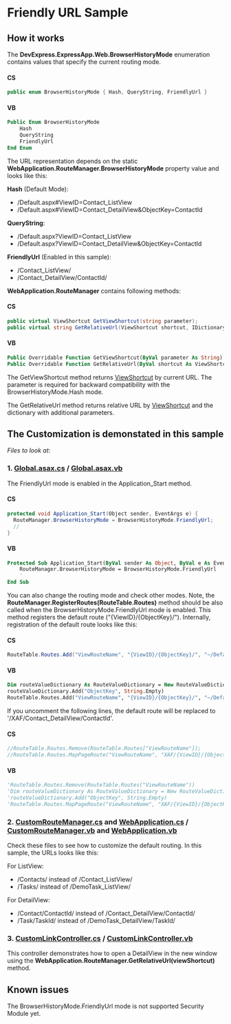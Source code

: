 ﻿# Friendly URL Sample

## How it works

The **DevExpress.ExpressApp.Web.BrowserHistoryMode** enumeration contains values that specify the current routing mode.

#### CS
```csharp
public enum BrowserHistoryMode { Hash, QueryString, FriendlyUrl }
```
#### VB
```vb
Public Enum BrowserHistoryMode
    Hash
    QueryString
    FriendlyUrl
End Enum
```

The URL representation depends on the static **WebApplication.RouteManager.BrowserHistoryMode** property value and looks like this:

**Hash** (Default Mode):
* /Default.aspx#ViewID=Contact_ListView
* /Default.aspx#ViewID=Contact_DetailView&ObjectKey=ContactId

**QueryString**:
* /Default.aspx?ViewID=Contact_ListView
* /Default.aspx?ViewID=Contact_DetailView&ObjectKey=ContactId

**FriendlyUrl** (Enabled in this sample):
* /Contact_ListView/
* /Contact_DetailView/ContactId/

**WebApplication.RouteManager** contains following methods:

#### CS
```csharp
public virtual ViewShortcut GetViewShortcut(string parameter);
public virtual string GetRelativeUrl(ViewShortcut shortcut, IDictionary<string, string> additionalParams = null);
```
#### VB
```vb
Public Overridable Function GetViewShortcut(ByVal parameter As String) As ViewShortcut
Public Overridable Function GetRelativeUrl(ByVal shortcut As ViewShortcut, ByVal Optional additionalParams As IDictionary(Of String, String) = Nothing) As String
```
The GetViewShortcut method returns [ViewShortcut](https://docs.devexpress.com/eXpressAppFramework/DevExpress.ExpressApp.ViewShortcut) by current URL. The parameter is required for backward compatibility with the BrowserHistoryMode.Hash mode.

The GetRelativeUrl method returns relative URL by [ViewShortcut](https://docs.devexpress.com/eXpressAppFramework/DevExpress.ExpressApp.ViewShortcut) and the dictionary with additional parameters.


## The Customization is demonstated in this sample

*Files to look at*:

### 1. [Global.asax.cs](./CS/FriendlyUrlSample.Web/Global.asax.cs) / [Global.asax.vb](./VB/FriendlyUrlSample.Web/Global.asax.vb)

The FriendlyUrl mode is enabled in the Application_Start method. 

#### CS
```csharp
protected void Application_Start(Object sender, EventArgs e) {
  RouteManager.BrowserHistoryMode = BrowserHistoryMode.FriendlyUrl;
  //
}
```
#### VB
```vb
Protected Sub Application_Start(ByVal sender As Object, ByVal e As EventArgs)
    RouteManager.BrowserHistoryMode = BrowserHistoryMode.FriendlyUrl
    '
End Sub
```

You can also change the routing mode and check other modes. Note, the **RouteManager.RegisterRoutes(RouteTable.Routes)** method should be also called when the BrowserHistoryMode.FriendlyUrl mode is enabled. This method registers the default route ("{ViewID}/{ObjectKey}/"). Internally, registration of the default route looks like this:
#### CS
```csharp
RouteTable.Routes.Add("ViewRouteName", "{ViewID}/{ObjectKey}/", "~/Default.aspx", false, new RouteValueDictionary() { { "ObjectKey", string.Empty } });
```
#### VB
```vb
Dim routeValueDictionary As RouteValueDictionary = New RouteValueDictionary()
routeValueDictionary.Add("ObjectKey", String.Empty)
RouteTable.Routes.Add("ViewRouteName", "{ViewID}/{ObjectKey}/", "~/Default.aspx", false, routeValueDictionary)
```
If you uncomment the following lines, the default route will be replaced to '/XAF/Contact_DetailView/ContactId'.
#### CS
```csharp
//RouteTable.Routes.Remove(RouteTable.Routes["ViewRouteName"]);
//RouteTable.Routes.MapPageRoute("ViewRouteName", "XAF/{ViewID}/{ObjectKey}/", "~/Default.aspx", false, new RouteValueDictionary() { { "ObjectKey", string.Empty } });
```
#### VB
```vb
'RouteTable.Routes.Remove(RouteTable.Routes("ViewRouteName"))
'Dim routeValueDictionary As RouteValueDictionary = New RouteValueDictionary()
'routeValueDictionary.Add("ObjectKey", String.Empty)
'RouteTable.Routes.MapPageRoute("ViewRouteName", "XAF/{ViewID}/{ObjectKey}/", "~/Default.aspx", False, routeValueDictionary)
```

### 2. [CustomRouteManager.cs](./CS/FriendlyUrlSample.Web/CustomRouteManager.cs) and [WebApplication.cs](./CS/FriendlyUrlSample.Web/WebApplication.cs) / [CustomRouteManager.vb](./VB/FriendlyUrlSample.Web/CustomRouteManager.vb) and [WebApplication.vb](./VB/FriendlyUrlSample.Web/WebApplication.vb)
Check these files to see how to customize the default routing. In this sample, the URLs looks like this:

For ListView:  
*  /Contacts/ instead of /Contact_ListView/
*  /Tasks/  instead of /DemoTask_ListView/
               
For DetailView:
*  /Contact/ContactId/ instead of /Contact_DetailView/ContactId/
*  /Task/TaskId/ instead of /DemoTask_DetailView/TaskId/
 
### 3. [CustomLinkController.cs](./CS/FriendlyUrlSample.Module.Web/Controllers/CustomLinkController.cs) / [CustomLinkController.vb](./VB/FriendlyUrlSample.Module.Web/Controllers/CustomLinkController.vb)
This controller demonstrates how to open a DetailView in the new window using the **WebApplication.RouteManager.GetRelativeUrl(viewShortcut)** method.

## Known issues

The BrowserHistoryMode.FriendlyUrl mode is not supported Security Module yet.
